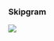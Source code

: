<h3>Skipgram</h3>
<img src="https://user-images.githubusercontent.com/17066776/66057437-a7291d00-e573-11e9-8182-09ceff05340f.png"/>
